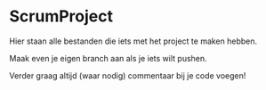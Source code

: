 # ScrumProject
Hier staan alle bestanden die iets met het project te maken hebben. 

Maak even je eigen branch aan als je iets wilt pushen.

Verder graag altijd (waar nodig) commentaar bij je code voegen!

